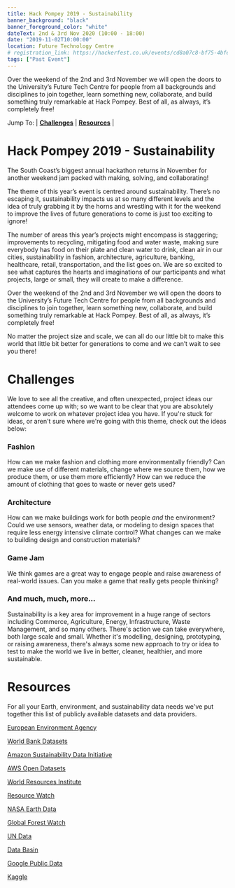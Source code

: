 ```yaml
---
title: Hack Pompey 2019 - Sustainability
banner_background: "black"
banner_foreground_color: "white"
dateText: 2nd & 3rd Nov 2020 (10:00 - 18:00)
date: "2019-11-02T10:00:00"
location: Future Technology Centre
# registration_link: https://hackerfest.co.uk/events/cd8a07c8-bf75-4bfe-935c-9c288151ee72
tags: ["Past Event"]
---
```


Over the weekend of the 2nd and 3rd November we will open the doors to the University’s Future Tech Centre for people from all backgrounds and disciplines to join together, learn something new, collaborate, and build something truly remarkable at Hack Pompey. Best of all, as always, it’s completely free!

<!-- ## <a href="https://hackerfest.co.uk/events/cd8a07c8-bf75-4bfe-935c-9c288151ee72" target="_blank" rel="noopener noreferrer">**Get Your Free Tickets Now**</a> -->

<!-- 
Jump To:
| [**Key info**](#info)
| [**Schedule**](#schedule)
| [**FAQ**](#faq) 
-->
Jump To:
| [**Challenges**](#challenges)
| [**Resources**](#resources)
|

# Hack Pompey 2019 - Sustainability

The South Coast’s biggest annual hackathon returns in November for another weekend jam packed with making, solving, and collaborating!

The theme of this year’s event is centred around sustainability. There’s no escaping it, sustainability impacts us at so many different levels and the idea of truly grabbing it by the horns and wrestling with it for the weekend to improve the lives of future generations to come is just too exciting to ignore!

The number of areas this year’s projects might encompass is staggering; improvements to recycling, mitigating food and water waste, making sure everybody has food on their plate and clean water to drink, clean air in our cities, sustainability in fashion, architecture, agriculture, banking, healthcare, retail, transportation, and the list goes on. We are so excited to see what captures the hearts and imaginations of our participants and what projects, large or small, they will create to make a difference.

Over the weekend of the 2nd and 3rd November we will open the doors to the University’s Future Tech Centre for people from all backgrounds and disciplines to join together, learn something new, collaborate, and build something truly remarkable at Hack Pompey. Best of all, as always, it’s completely free!

No matter the project size and scale, we can all do our little bit to make this world that little bit better for generations to come and we can’t wait to see you there!
<!-- 
# Key info <a name="info"></a>

The event will take place over the weekend with each day beginning at 10am and finishing at 6pm. There will be free breakfast and lunch served both days. There will also be free hot and cold beverages available all day to keep everyone fuelled.

We have a great team of volunteers on hand to help bridge any gaps of knowledge and be generally helpful throughout. If you don’t know something, we probably know someone who does!

# Schedule <a name="schedule"></a>

Our reception area where you can pick up your wristband will be open 10:00 - 18:00 both days.

| **Saturday**   |                             |
| -------------- | --------------------------- |
| 10:00          | Arrival & Breakfast         |
| 10:30          | Opening Talk                |
| 10:45          | Idea & Team Forming Session |
| 13:00          | Lunch                       |
| 18:00          | End of Day One              |
| 18:15          | Social (Location TBA)       |
| <br>**Sunday** |                             |
| 10:00          | Arrival & Breakfast         |
| 13:00          | Lunch                       |
| 16:00          | Show & Tell                 |
| 18:00          | End of event                |

# Frequently asked questions <a name="faq"></a>

### Can I attend as a team?

We believe that people have the most fun and build the best things when they work together, so we highly encourage our attendees to bring friends along to make a team. If you don't have a team, don't worry! There will be plenty of opportunity to form a team at the event.

### What should I bring?

Bring your tools and equipment. Laptops, craft supplies, pen & paper, raspberry pis. Whatever you need for making and developing!

### I can't think of a project idea

That's not a question, but also not a problem! Many of our attendees come up with ideas or join a team during the event.
While we encourage you to pick a project related to our sustainability theme, you are free to work on whatever you like.
You can also find some theme related [challenges](#challanges) and [resources](#resources) to get you started below.

### How do I get there?

The event is based in the University of Portsmouth's Future Technology Centre.

**Venue Address:**  
Portland Building,
Portland St,
Portsmouth,
PO1 3AH

**Train:**  
Portsmouth and Southsea Station: 11 mins walk  
Portsmouth Harbour Station: 9 mins walk

**Walk:**  
From the City Centre: 14 mins via Commercial Road

**Taxi Services:**  
Aqua Cars: 023 9281 8123  
Uber: available on iOS and Android

**Parking:**  
£2 at Mildam Car Park (weekends only)

### Where can I stay overnight?

The venue closes at 6pm on both days. There are several hotels in Portsmouth if you need somewhere to stay overnight.
The following suggestions are given for convenience only and are not affiliated with Hack Pompey.

**Premier Inn**  
Premier Inn Portsmouth City Centre,  
1 Isambard Brunel Road,
Portsmouth,
PO1 2TR  
Phone: 0871 527 9522

**Ibis**  
Hotel Ibis Portsmouth Centre,  
Winston Churchill Avenue,
Portsmouth,
PO1 2LX  
Phone: 023 9264 0000

## Where do I sign up?

### <a href="https://hackerfest.co.uk/events/cd8a07c8-bf75-4bfe-935c-9c288151ee72" target="_blank" rel="noopener noreferrer">**Get Your Free Tickets Now**</a>

For announcements and future events <a href="http://eepurl.com/glFL6H" target="_blank" rel="noopener noreferrer">**Join our mailing list**</a>. 
-->
# Challenges <a name="challenges"></a>

We love to see all the creative, and often unexpected, project ideas our attendees come up with;
so we want to be clear that you are absolutely welcome to work on whatever project idea you have.
If you're stuck for ideas, or aren't sure where we're going with this theme, check out the ideas below:

### Fashion

How can we make fashion and clothing more environmentally friendly? Can we make use of different materials, change where we source them, how we produce them, or use them more efficiently? How can we reduce the amount of clothing that goes to waste or never gets used?

### Architecture

How can we make buildings work for both people _and_ the environment? Could we use sensors, weather data, or modeling to design spaces that require less energy intensive climate control? What changes can we make to building design and construction materials?

### Game Jam

We think games are a great way to engage people and raise awareness of real-world issues. Can you make a game that really gets people thinking?

### And much, much, more...

Sustainability is a key area for improvement in a huge range of sectors including Commerce, Agriculture, Energy, Infrastructure, Waste Management, and so many others. There's action we can take everywhere, both large scale and small. Whether it's modelling, designing, prototyping, or raising awareness, there's always some new approach to try or idea to test to make the world we live in better, cleaner, healthier, and more sustainable.

# Resources <a name="resources"></a>

For all your Earth, environment, and sustainability data needs we've put together this list of publicly available datasets and data providers.

<a href="https://www.eea.europa.eu/data-and-maps/" target="_blank" rel="noopener noreferrer">European Environment Agency </a>

<a href="https://data.worldbank.org/indicator" target="_blank" rel="noopener noreferrer">World Bank Datasets </a>

<a href="https://www.aboutamazon.com/sustainability/amazon-sustainability-data-initiative" target="_blank" rel="noopener noreferrer">Amazon Sustainability Data Initiative </a>

<a href="https://registry.opendata.aws/tag/sustainability" target="_blank" rel="noopener noreferrer">AWS Open Datasets </a>

<a href="https://www.wri.org/resources/data_sets" target="_blank" rel="noopener noreferrer">World Resources Institute</a>

<a href="https://resourcewatch.org/data/explore" target="_blank" rel="noopener noreferrer">Resource Watch</a>

<a href="https://search.earthdata.nasa.gov/search" target="_blank" rel="noopener noreferrer">NASA Earth Data</a>

<a href="http://data.globalforestwatch.org/" target="_blank" rel="noopener noreferrer">Global Forest Watch</a>

<a href="http://data.un.org/Explorer.aspx" target="_blank" rel="noopener noreferrer">UN Data</a>

<a href="https://databasin.org/datasets/" target="_blank" rel="noopener noreferrer">Data Basin</a>

<a href="https://www.google.com/publicdata/directory#!q=environment" target="_blank" rel="noopener noreferrer">Google Public Data</a>

<a href="https://www.kaggle.com/datasets?search=climate" target="_blank" rel="noopener noreferrer">Kaggle</a>
